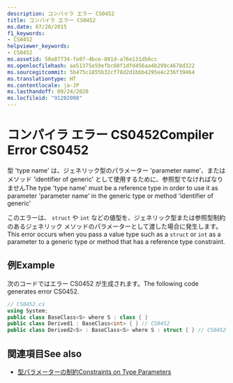 ```yaml
---
description: コンパイラ エラー CS0452
title: コンパイラ エラー CS0452
ms.date: 07/20/2015
f1_keywords:
- CS0452
helpviewer_keywords:
- CS0452
ms.assetid: 50a87734-fe07-4bce-891d-a76e131db6cc
ms.openlocfilehash: aa51375e59efbc60f1dfd456aa4b299c4678d322
ms.sourcegitcommit: 5b475c1855b32cf78d2d1bbb4295e4c236f39464
ms.translationtype: HT
ms.contentlocale: ja-JP
ms.lasthandoff: 09/24/2020
ms.locfileid: "91202098"
---
```

# <a name="compiler-error-cs0452"></a><span data-ttu-id="36141-103">コンパイラ エラー CS0452</span><span class="sxs-lookup"><span data-stu-id="36141-103">Compiler Error CS0452</span></span>

<span data-ttu-id="36141-104">型 'type name' は、ジェネリック型のパラメーター 'parameter name'、またはメソッド 'identifier of generic' として使用するために、参照型でなければなりません</span><span class="sxs-lookup"><span data-stu-id="36141-104">The type 'type name' must be a reference type in order to use it as parameter 'parameter name' in the generic type or method 'identifier of generic'</span></span>  
  
 <span data-ttu-id="36141-105">このエラーは、 `struct` や `int` などの値型を、ジェネリック型または参照型制約のあるジェネリック メソッドのパラメーターとして渡した場合に発生します。</span><span class="sxs-lookup"><span data-stu-id="36141-105">This error occurs when you pass a value type such as a `struct` or `int` as a parameter to a generic type or method that has a reference type constraint.</span></span>  
  
## <a name="example"></a><span data-ttu-id="36141-106">例</span><span class="sxs-lookup"><span data-stu-id="36141-106">Example</span></span>  

 <span data-ttu-id="36141-107">次のコードではエラー CS0452 が生成されます。</span><span class="sxs-lookup"><span data-stu-id="36141-107">The following code generates error CS0452.</span></span>  
  
```csharp  
// CS0452.cs  
using System;  
public class BaseClass<S> where S : class { }  
public class Derived1 : BaseClass<int> { } // CS0452  
public class Derived2<S> : BaseClass<S> where S : struct { } // CS0452  
```  
  
## <a name="see-also"></a><span data-ttu-id="36141-108">関連項目</span><span class="sxs-lookup"><span data-stu-id="36141-108">See also</span></span>

- [<span data-ttu-id="36141-109">型パラメーターの制約</span><span class="sxs-lookup"><span data-stu-id="36141-109">Constraints on Type Parameters</span></span>](../programming-guide/generics/constraints-on-type-parameters.md)
